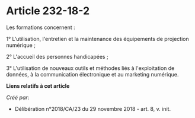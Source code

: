 # Article 232-18-2

Les formations concernent :

1° L'utilisation, l'entretien et la maintenance des équipements de projection numérique ;

2° L'accueil des personnes handicapées ;

3° L'utilisation de nouveaux outils et méthodes liés à l'exploitation de données, à la communication électronique et au
marketing numérique.

**Liens relatifs à cet article**

_Créé par_:

  - Délibération n°2018/CA/23 du 29 novembre 2018 - art. 8, v. init.
